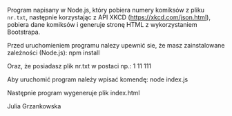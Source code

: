Program napisany w Node.js, który pobiera numery komiksów z pliku `nr.txt`, następnie korzystając z API XKCD (https://xkcd.com/json.html), pobiera dane komiksów i generuje stronę HTML z wykorzystaniem Bootstrapa.

Przed uruchomieniem programu nalezy upewnić sie, że masz zainstalowane zależności (Node.js):
npm install

Oraz, że posiadasz plik nr.txt w postaci np.:
1
11
111

Aby uruchomić program należy wpisać komendę:
  node index.js

Następnie program wygeneruje plik index.html

Julia Grzankowska
